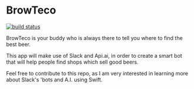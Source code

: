 # BrowTeco

<a href="https://gitlab.com/joaopaulogalvao/browteco/commits/master"><img alt="build status" src="https://gitlab.com/joaopaulogalvao/browteco/badges/master/build.svg" /></a>


BrowTeco is your buddy who is always there to tell you where to find the best beer.

This app will make use of Slack and Api.ai, in order to create a smart bot that will help people find shops which sell good beers.

Feel free to contribute to this repo, as I am very interested in learning more about Slack's 'bots and A.I. using Swift.
